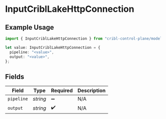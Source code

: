 # InputCriblLakeHttpConnection

## Example Usage

```typescript
import { InputCriblLakeHttpConnection } from "cribl-control-plane/models";

let value: InputCriblLakeHttpConnection = {
  pipeline: "<value>",
  output: "<value>",
};
```

## Fields

| Field              | Type               | Required           | Description        |
| ------------------ | ------------------ | ------------------ | ------------------ |
| `pipeline`         | *string*           | :heavy_minus_sign: | N/A                |
| `output`           | *string*           | :heavy_check_mark: | N/A                |